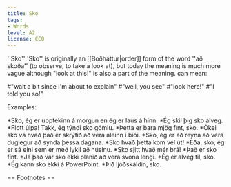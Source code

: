 ```yaml
---
title: Sko
tags:
- Words
level: A2
license: CC0
---
```


''Sko''<note>''Sko'' is originally an [[Boðháttur|order]] form of the word ''að skoða'' (to observe, to take a look at), but today the meaning is much more vague although "look at this!" is also a part of the meaning.</note> can mean:

#"wait a bit since I'm about to explain"
#"well, you see"
#"look here!"
#"I told you so!"

Examples:

*Sko, ég er upptekinn á morgun en ég er laus á hinn.
*Ég skil þig sko alveg.
*Flott úlpa! Takk, ég týndi sko gömlu.
*Þetta er bara mjög fínt, sko.
*Ókei sko vá hvað það er skrýtið að vera aleinn í bíói.
*Sko, ég er að reyna að vera duglegur að synda þessa dagana.
*Sko hvað þetta kom vel út!
*Eða, sko, ég er sá eini sem er með lykil að húsinu.
*Sko sjitt hvað mér brá!
*Það er sko fínt.
*Já það var sko ekki planið að vera svona lengi.
*Ég er alveg til, sko.
*Ég kann sko ekki á PowerPoint.
*Þið ljóðskáldin, sko.

== Footnotes ==

